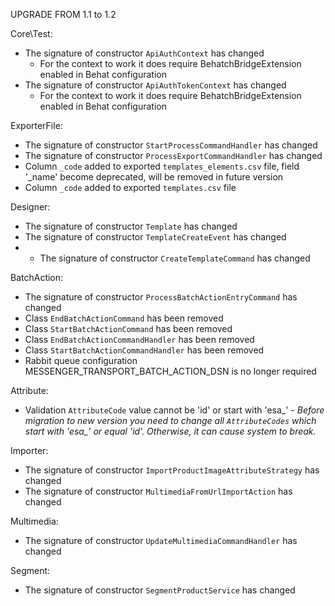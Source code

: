 UPGRADE FROM 1.1 to 1.2

Core\Test:
* The signature of constructor `ApiAuthContext` has changed
    * For the context to work it does require BehatchBridgeExtension enabled in Behat configuration
* The signature of constructor `ApiAuthTokenContext` has changed
    * For the context to work it does require BehatchBridgeExtension enabled in Behat configuration

ExporterFile:
* The signature of constructor `StartProcessCommandHandler` has changed  
* The signature of constructor `ProcessExportCommandHandler` has changed
* Column `_code` added to exported `templates_elements.csv` file, field '_name' become deprecated, will be removed in future version
* Column `_code` added to exported `templates.csv` file

Designer:
* The signature of constructor `Template` has changed
* The signature of constructor `TemplateCreateEvent` has changed
* * The signature of constructor `CreateTemplateCommand` has changed

BatchAction: 
* The signature of constructor `ProcessBatchActionEntryCommand` has changed
* Class `EndBatchActionCommand` has been removed
* Class `StartBatchActionCommand` has been removed
* Class `EndBatchActionCommandHandler` has been removed
* Class `StartBatchActionCommandHandler` has been removed
* Rabbit queue configuration MESSENGER_TRANSPORT_BATCH_ACTION_DSN is no longer required

Attribute:
* Validation `AttributeCode` value cannot be 'id' or start with 'esa_' - *Before migration to new version you need to change all `AttributeCodes` which start with 'esa_' or equal 'id'. Otherwise, it can cause system to break.*

Importer:
* The signature of constructor `ImportProductImageAttributeStrategy` has changed
* The signature of constructor `MultimediaFromUrlImportAction` has changed  

Multimedia:
* The signature of constructor `UpdateMultimediaCommandHandler` has changed  

Segment:
* The signature of constructor `SegmentProductService` has changed
